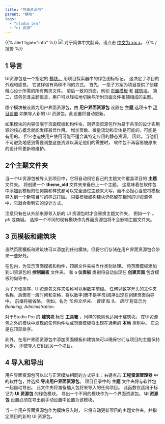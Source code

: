 ```yaml
---
title: "界面资源包"
parent: "模块"
tags:
  - "studio pro"
  - "ui 资源"
---
```


{{% alert type="info" %}}
<img src="attachments/chinese-translation/china.png" style="display: inline-block; margin: 0" /> 对于简体中文翻译，请点击 [中文为 xix x](https://cdn.mendix.tencent-cloud.com/documentation/refguide8/ui-resources-package.pdf)。
{{% /报警 %}}

## 1 导言

UI资源包是一个指定的 [模块，](modules) 用项目探索器中的绿色图标标记。 这决定了项目的外观和感觉。 它这样做有两种不同的方式。 首先，一揽子方案为项目提供了创建精心设计所需的所有网页文件。 前后一致的页面，例如 [页面模板](page-templates) 和 [建筑块](building-block)。 第二，该包包含主题信息，用户可以轻松地切换与所附页面文件相辅相成的主题。

哪个模块被设置为用户界面资源包，由 **用户界面资源包** 设置在 **主题** 选项卡中 [项目设置](project-settings) 如果导入新的 UI 资源包，此设置将自动更新。

如果模块的内容仅限于页面模板和构件块，则界面资源包作为易于共享的设计实用源的核心概念就能发挥最佳作用。 增加页数、微量流动和实体是可能的，可能是有用的。 但它也迫使用户使用可能不适合其特定应用的静态资源。 因此，当他们不可避免地感到需要调整这些资源以满足他们的需要时， 软件包不再容易被原来的设计师更新和维护。

## 2个主题文件夹

当一个UI资源包被导入到项目中，它将自动用它自己的主题文件覆盖项目的 **主题** 文件夹。 将创建一个 **theme_old** 文件夹来备份上一个主题。 这意味着在软件包中添加到模板的任何类和样式都可以完全通过主题来大写，而不必担心当您将模板导入到一个新项目时的样式打破。 只要模板或构建块仍然留在相同的UI资源包中，它就会看到它的设计方式。

注意只有在从外部来源导入新的 UI 资源包时才会替换主题文件夹， 例如一个 *。 pk* 或商城。 选择一个不同的现有模块作为界面资源包将不会影响主题文件夹。

## 3 页模板和建筑块

虽然页面模板和建筑块可以添加到任何模块，但将它们存储在用户界面资源包会带来一些好处。

在包内，为显示页面模板和构件，顶层文件夹被当作类别处理。 将页面模板添加到UI资源包的 **控制面板** 文件夹。 和 a **仪表板** 类别将自动出现在 **创建页面** 包含模板的向导中。

为了方便排序，UI资源包文件夹名称可以用数字前缀。 任何以数字开头的文件夹名称，后面有一段时间和空格，将以数字(而不是字母)顺序出现在创建页面向导中。 前缀将被省略。 例如，名为 *10的文件夹。 管理* 和 *9。 银行* 将显示为 *Banking, Administration*.

对于Studio Pro 的 **建筑块** 标签 **工具箱** ，同样的原则也适用于建筑块。 在UI资源包之外的模块中发现的任何构件块或页面模板将出现在通用的 **本地** 类别中。 它总是在顶部排序。

此外，在用户界面资源包中添加页面模板和建筑块可以确保它们与项目的主题保持同步。 即使导入它们到另一个项目。

## 4 导入和导出

用户界面资源包可以以与正常模块相同的方式导出：右键点击 **工程资源管理器** 中的软件包，并选择 **导出用户界面资源包**。 项目目录中的 **主题** 文件夹将与软件包一起自动导出。 此文件夹将准备插入包将来导入的任何项目。 此函数仅适用于标记为 **UI 资源包** 的绿色模块。 导出一个不同的模块作为一个界面资源包。 **UI 资源包** 设置必须在导出前手动设置中设置为该模块。

当一个用户界面资源包作为模块导入时， 它将自动更新项目的主题文件夹，并指定项目的新的 UI 资源包。
